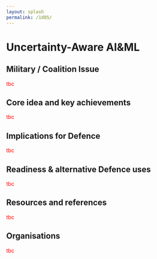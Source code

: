 ```yaml
---
layout: splash
permalink: /1d05/
---
```


# Uncertainty-Aware AI&ML

<!-- [Watch the video](https://ibm.box.com/xxx) -->

## Military / Coalition Issue
<span style="color:red">tbc</span>

## Core idea and key achievements
<span style="color:red">tbc</span>

## Implications for Defence
<span style="color:red">tbc</span>

## Readiness & alternative Defence uses
<span style="color:red">tbc</span>

<!-- ![image info](/dais/achievements/images/1a02_figure1.jpg) -->

## Resources and references
<span style="color:red">tbc</span>

## Organisations
<span style="color:red">tbc</span>
